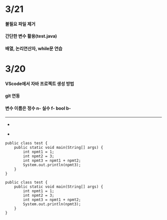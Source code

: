 # 3/21
#### 불필요 파일 제거
#### 간단한 변수 활용(test.java)
#### 배열, 논리연산자, while문 연습





# 3/20
#### VScode에서 자바 프로젝트 생성 방법   
#### git 연동 
#### 변수 이름은 정수 n- 실수 f- bool b-
----
-
*
<!---마크다운 코드블럭 처리법--->
~~~
public class test {
    public static void main(String[] args) {
        int npmt1 = 1;
        int npmt2 = 3;
        int npmt3 = npmt1 + npmt2;
        System.out.println(npmt3);
    }
}

~~~

```
public class test {
    public static void main(String[] args) {
        int npmt1 = 1;
        int npmt2 = 3;
        int npmt3 = npmt1 + npmt2;
        System.out.println(npmt3);
    }
}
```
